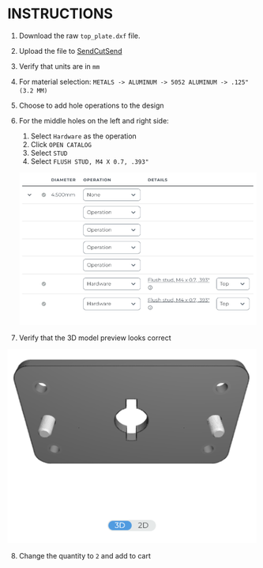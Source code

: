 # INSTRUCTIONS

1. Download the raw `top_plate.dxf` file.
   
2. Upload the file to [SendCutSend](https://app.sendcutsend.com/customer#/quote)
   
3. Verify that units are in `mm`
   
4. For material selection: `METALS -> ALUMINUM -> 5052 ALUMINUM -> .125" (3.2 MM)`
   
5. Choose to add hole operations to the design

6. For the middle holes on the left and right side:
   1. Select `Hardware` as the operation
   2. Click `OPEN CATALOG`
   3. Select `STUD`
   4. Select `FLUSH STUD, M4 X 0.7, .393"`
   
   ![Hole Operations](/top_plate/images/hole_operations.png)

7. Verify that the 3D model preview looks correct

![3D Model Preview](/top_plate/images/3d_model_preview.png)

8. Change the quantity to `2` and add to cart

